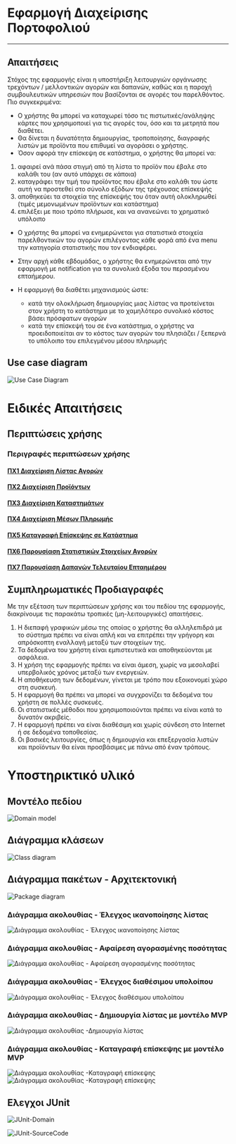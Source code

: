# Εφαρμογή Διαχείρισης Πορτοφολιού
-----------
## Απαιτήσεις
Στόχος της εφαρμογής είναι η υποστήριξη λειτουργιών οργάνωσης τρεχόντων / μελλοντικών αγορών και δαπανών, καθώς και η παροχή συμβουλευτικών υπηρεσιών που βασίζονται σε αγορές του παρελθόντος. Πιο συγκεκριμένα:
* Ο χρήστης θα μπορεί να καταχωρεί τόσο τις πιστωτικές/ανάληψης κάρτες που χρησιμοποιεί για τις αγορές του, όσο και τα μετρητά που διαθέτει.
* Θα δίνεται η δυνατότητα δημιουργίας, τροποποίησης, διαγραφής λιστών με προϊόντα που επιθυμεί να αγοράσει ο χρήστης.
* Όσον αφορά την επίσκεψη σε κατάστημα, ο χρήστης θα μπορεί να:
 1. αφαιρεί ανά πάσα στιγμή από τη λίστα το προϊόν που έβαλε στο καλάθι του (αν αυτό υπάρχει σε κάποια)
 2. καταγράφει την τιμή του προϊόντος που έβαλε στο καλάθι του ώστε αυτή να προστεθεί στο σύνολο εξόδων της τρέχουσας επίσκεψής
 3. αποθηκεύει τα στοιχεία της επίσκεψής του όταν αυτή ολοκληρωθεί (τιμές μεμονωμένων προϊόντων και κατάστημα)
 4. επιλέξει με ποιο τρόπο πλήρωσε, και να ανανεώνει το χρηματικό υπόλοιπο
 
* Ο χρήστης θα μπορεί να ενημερώνεται για στατιστικά στοιχεία παρελθοντικών του αγορών επιλέγοντας κάθε φορά από ένα menu την κατηγορία στατιστικής που τον ενδιαφέρει.
* Στην αρχή κάθε εβδομάδας, ο χρήστης θα ενημερώνεται από την εφαρμογή με notification για τα συνολικά έξοδα του περασμένου επταήμερου.

* Η εφαρμογή θα διαθέτει μηχανισμούς ώστε:
    - κατά την ολοκλήρωση δημιουργίας μιας λίστας να προτείνεται στον χρήστη το κατάστημα με το χαμηλότερο συνολικό κόστος βάσει πρόσφατων αγορών
    - κατά την επίσκεψή του σε ένα κατάστημα, ο χρήστης να προειδοποιείται αν το κόστος των αγορών του πλησιάζει / ξεπερνά το υπόλοιπο του επιλεγμένου μέσου πληρωμής

## Use case diagram

![Use Case Diagram](../Scope_and_definition/use-case-diagram.png "Περιπτώσεις Χρήσης")

# Ειδικές Απαιτήσεις 

## Περιπτώσεις χρήσης

### Περιγραφές περιπτώσεων χρήσης

#### [ΠΧ1 Διαχείριση Λίστας Αγορών](uc1-list-management.md)

#### [ΠΧ2 Διαχείριση Προϊόντων](uc2-product-management.md)

#### [ΠΧ3 Διαχείριση Καταστημάτων](uc3-store-management.md)

#### [ΠΧ4 Διαχείριση Μέσων Πληρωμής](uc4-payment-method-management.md)

#### [ΠΧ5 Καταγραφή Επίσκεψης σε Κατάστημα](uc5-store-visit.md)

#### [ΠΧ6 Παρουσίαση Στατιστικών Στοιχείων Αγορών](uc6-statistics-presentation.md)

#### [ΠΧ7 Παρουσίαση Δαπανών Τελευταίου Επταημέρου](uc7-weekly-expenses-presentation.md)

####

## Συμπληρωματικές Προδιαγραφές 

Με την εξέταση των περιπτώσεων χρήσης και του πεδίου της εφαρμογής, διακρίνουμε τις παρακάτω τροπικές (μη-λειτουργικές) απαιτήσεις.

1. Η διεπαφή γραφικών μέσω της οποίας ο χρήστης θα αλληλεπιδρά με το σύστημα πρέπει να είναι απλή και να επιτρέπει την γρήγορη και απρόσκοπτη εναλλαγή μεταξύ των στοιχείων της.
2. Τα δεδομένα του χρήστη είναι εμπιστευτικά και αποθηκεύονται με ασφάλεια.
3. Η χρήση της εφαρμογής πρέπει να είναι άμεση, χωρίς να μεσολαβεί υπερβολικός χρόνος μεταξύ των ενεργειών.
4. Η αποθήκευση των δεδομένων, γίνεται με τρόπο που εξοικονομεί χώρο στη συσκευή.
5. Η εφαρμογή θα πρέπει να μπορεί να συγχρονίζει τα δεδομένα του χρήστη σε πολλές συσκευές.
6. Οι στατιστικές μέθοδοι που χρησιμοποιούνται πρέπει να είναι κατά το δυνατόν ακριβείς.
7. Η εφαρμογή πρέπει να είναι διαθέσιμη και χωρίς σύνδεση στο Internet ή σε δεδομένα τοποθεσίας.
8. Οι βασικές λειτουργίες, όπως η δημιουργία και επεξεργασία λιστών και προϊόντων θα είναι προσβάσιμες με πάνω από έναν τρόπους.
 
 
# Υποστηρικτικό υλικό

## Μοντέλο πεδίου
![Domain model](../Scope_and_definition/domain-model.png "Μοντέλο πεδίου")

## Διάγραμμα κλάσεων
![Class diagram](../Scope_and_definition/class-diagram.png "Διάγραμμα κλάσεων")

## Διάγραμμα πακέτων - Αρχιτεκτονική
![Package diagram](../Scope_and_definition/package-diagram.png "Διάγραμμα πακέτων")

### Διάγραμμα ακολουθίας - Έλεγχος ικανοποίησης λίστας
![Διάγραμμα ακολουθίας - Έλεγχος ικανοποίησης λίστας](../Scope_and_definition/sequence-ShoppingListisActive.png)

### Διάγραμμα ακολουθίας - Αφαίρεση αγορασμένης ποσότητας
![Διάγραμμα ακολουθίας - Αφαίρεση αγορασμένης ποσότητας](../Scope_and_definition/sequence-removeBoughtQuantity.png)

### Διάγραμμα ακολουθίας - Έλεγχος διαθέσιμου υπολοίπου
![Διάγραμμα ακολουθίας - Έλεγχος διαθέσιμου υπολοίπου](../Scope_and_definition/sequence-closeToBudget.png)

### Διάγραμμα ακολουθίας - Δημιουργία λίστας με μοντέλο MVP
![Διάγραμμα ακολουθίας -Δημιουργία λίστας](../Scope_and_definition/sequence-create-list-MVP.png)

### Διάγραμμα ακολουθίας - Καταγραφή επίσκεψης με μοντέλο MVP
![Διάγραμμα ακολουθίας -Καταγραφή επίσκεψης](../Scope_and_definition/sequence-store-visit-MVP_1.png)
![Διάγραμμα ακολουθίας -Καταγραφή επίσκεψης](../Scope_and_definition/sequence-store-visit-MVP_2.png)






## Ελεγχοι JUnit
![JUnit-Domain](./Statistics/JUnit-DomainResults.png "Αποτελέσματα JUnit στο domain")

![JUnit-SourceCode](./Statistics/JUnit-SourceCodeResults.png "Αποτελέσματα για όλες τις κλάσεις του χαμηλότερου επιπέδου")
